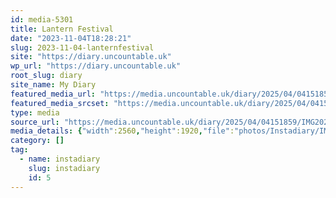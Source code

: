 ```yaml
---
id: media-5301
title: Lantern Festival
date: "2023-11-04T18:28:21"
slug: 2023-11-04-lanternfestival
site: "https://diary.uncountable.uk"
wp_url: "https://diary.uncountable.uk"
root_slug: diary
site_name: My Diary
featured_media_url: "https://media.uncountable.uk/diary/2025/04/04151859/IMG20231104182821-scaled.webp"
featured_media_srcset: "https://media.uncountable.uk/diary/2025/04/04151859/IMG20231104182821-300x225.webp 300w, https://media.uncountable.uk/diary/2025/04/04151859/IMG20231104182821-1024x768.webp 1024w, https://media.uncountable.uk/diary/2025/04/04151859/IMG20231104182821-150x150.webp 150w, https://media.uncountable.uk/diary/2025/04/04151859/IMG20231104182821-640x480.webp 640w, https://media.uncountable.uk/diary/2025/04/04151859/IMG20231104182821-scaled.webp 2560w"
type: media
source_url: "https://media.uncountable.uk/diary/2025/04/04151859/IMG20231104182821-scaled.webp"
media_details: {"width":2560,"height":1920,"file":"photos/Instadiary/IMG20231104182821-scaled.webp","filesize":124586,"sizes":{"medium":{"file":"IMG20231104182821-300x225.webp","width":300,"height":225,"filesize":6926,"mime_type":"image/webp","source_url":"https://media.uncountable.uk/diary/2025/04/04151859/IMG20231104182821-300x225.webp"},"large":{"file":"IMG20231104182821-1024x768.webp","width":1024,"height":768,"filesize":39238,"mime_type":"image/webp","source_url":"https://media.uncountable.uk/diary/2025/04/04151859/IMG20231104182821-1024x768.webp"},"thumbnail":{"file":"IMG20231104182821-150x150.webp","width":150,"height":150,"filesize":2788,"mime_type":"image/webp","source_url":"https://media.uncountable.uk/diary/2025/04/04151859/IMG20231104182821-150x150.webp"},"mobwidth":{"file":"IMG20231104182821-640x480.webp","width":640,"height":480,"filesize":20738,"mime_type":"image/webp","source_url":"https://media.uncountable.uk/diary/2025/04/04151859/IMG20231104182821-640x480.webp"},"full":{"file":"IMG20231104182821-scaled.webp","width":2560,"height":1920,"mime_type":"image/webp","source_url":"https://media.uncountable.uk/diary/2025/04/04151859/IMG20231104182821-scaled.webp"}},"image_meta":{"aperture":"0","credit":"","camera":"","caption":"","created_timestamp":"0","copyright":"","focal_length":"0","iso":"0","shutter_speed":"0","title":"","orientation":"0","keywords":[]},"original_image":"IMG20231104182821.webp"}
category: []
tag:
  - name: instadiary
    slug: instadiary
    id: 5
---
```


